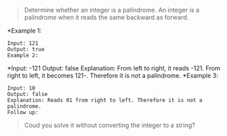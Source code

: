  > Determine whether an integer is a palindrome. An integer is a palindrome when it reads the same backward as forward.

*Example 1:

	Input: 121
	Output: true
	Example 2:

*Input: -121
	Output: false
	Explanation: From left to right, it reads -121. From right to left, it becomes 	121-. Therefore it is not a palindrome.
*Example 3:

	Input: 10
	Output: false
	Explanation: Reads 01 from right to left. Therefore it is not a palindrome.
	Follow up:

 > Coud you solve it without converting the integer to a string?